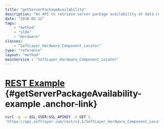 ```yaml
---
title: "getServerPackageAvailability"
description: "An API to retrieve server package availability at data centers"
date: "2018-02-12"
tags:
    - "method"
    - "sldn"
    - "Hardware"
classes:
    - "SoftLayer_Hardware_Component_Locator"
type: "reference"
layout: "method"
mainService : "SoftLayer_Hardware_Component_Locator"
---
```


# [REST Example](#getServerPackageAvailability-example) <a href="/article/rest/"><i class="fas fa-question"></i></a> {#getServerPackageAvailability-example .anchor-link} 
```bash
curl -g -u $SL_USER:$SL_APIKEY -X GET \
'https://api.softlayer.com/rest/v3.1/SoftLayer_Hardware_Component_Locator/getServerPackageAvailability'
```
